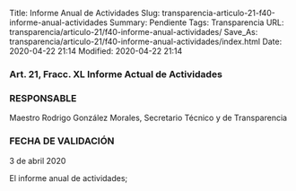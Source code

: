 Title: Informe Anual de Actividades
Slug: transparencia-articulo-21-f40-informe-anual-actividades
Summary: Pendiente
Tags: Transparencia
URL: transparencia/articulo-21/f40-informe-anual-actividades/
Save_As: transparencia/articulo-21/f40-informe-anual-actividades/index.html
Date: 2020-04-22 21:14
Modified: 2020-04-22 21:14


### Art. 21, Fracc. XL Informe Actual de Actividades 

### RESPONSABLE

Maestro Rodrigo González Morales, Secretario Técnico y de Transparencia

### FECHA DE VALIDACIÓN

3 de abril 2020

El informe anual de actividades;


